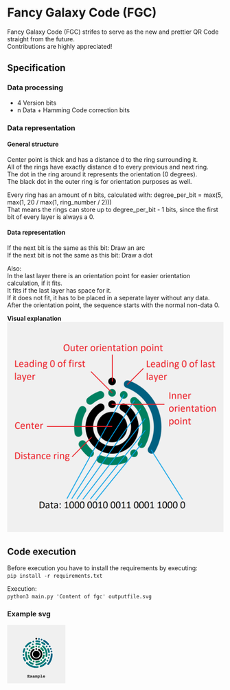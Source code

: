 # Fancy Galaxy Code (FGC)
Fancy Galaxy Code (FGC) strifes to serve as the new and prettier QR Code straight from the future.  
Contributions are highly appreciated!
  
## Specification

### Data processing
- 4 Version bits
- n Data + Hamming Code correction bits


### Data representation
#### General structure
Center point is thick and has a distance d to the ring surrounding it.  
All of the rings have exactly distance d to every previous and next ring.  
The dot in the ring around it represents the orientation (0 degrees).  
The black dot in the outer ring is for orientation purposes as well. 

Every ring has an amount of n bits, calculated with: degree_per_bit = max(5, max(1, 20 / max(1, ring_number / 2)))  
That means the rings can store up to degree_per_bit - 1 bits, since the first bit of every layer is always a 0.  
  
#### Data representation
If the next bit is the same as this bit: Draw an arc  
If the next bit is not the same as this bit: Draw a dot  
  
Also:  
In the last layer there is an orientation point for easier orientation calculation, if it fits.  
It fits if the last layer has space for it.  
If it does not fit, it has to be placed in a seperate layer without any data.  
After the orientation point, the sequence starts with the normal non-data 0.  
  
**Visual explanation**
![Alt text](./static/explanation.png)
  
## Code execution
Before execution you have to install the requirements by executing:  
`pip install -r requirements.txt`  
  
Execution:  
`python3 main.py 'Content of fgc' outputfile.svg`  
  
### Example svg
![Alt text](./static/example.svg)
